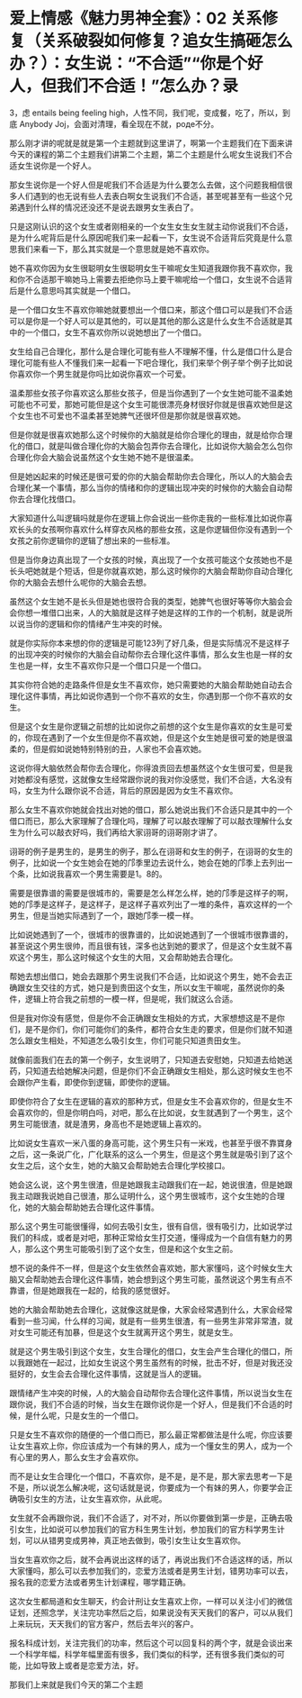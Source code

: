 # 爱上情感《魅力男神全套》：02 关系修复（关系破裂如何修复？追女生搞砸怎么办？）：女生说：“不合适”“你是个好人，但我们不合适！”怎么办？录

3，虑 entails being feeling high，人性不同，我们呢，变成餐，吃了，所以，到底 Anybody Joj，会面对清理，看全现在不就，роде不分。

那么刚才讲的呢就是就是第一个主题就到这里讲了，啊第一个主题我们在下面来讲今天的课程的第二个主题我们讲第二个主题，第二个主题是什么呢女生说我们不合适女生说你是一个好人。

那女生说你是一个好人但是呢我们不合适是为什么要怎么去做，这个问题我相信很多人们遇到的也无说有些人去表白啊女生说我们不合适，甚至呢甚至有一些这个兄弟遇到什么样的情况还没还不是说去跟男女生表白了。

只是这刚认识的这个女生或者刚相亲的一个女生女生女生就主动你说我们不合适，是为什么呢背后是什么原因呢我们来一起看一下，女生说不合适背后究竟是什么意思我们来看一下，那么其实就是一个意思就是她不喜欢你。

她不喜欢你因为女生很聪明女生很聪明女生干嘛呢女生知道我跟你我不喜欢你，我和你不合适那干嘛她马上需要去拒绝你马上要干嘛呢给一个借口，女生说不合适背后是什么意思吗其实就是一个借口。

是一个借口女生不喜欢你嘛她就要想出一个借口来，那这个借口可以是我们不合适可以是你是一个好人可以是其他的，可以是其他的那么这是什么女生不合适就是其中的一个借口，女生不喜欢你所以说她想出了一个借口。

女生给自己合理化，那什么是合理化可能有些人不理解不懂，什么是借口什么是合理化可能有些人不懂我们来一起看一下吧合理化，我们来举个例子举个例子比如说你喜欢你一个男生就是你吗比如说你喜欢一个可爱。

温柔那些女孩子你喜欢这么那些女孩子，但是当你遇到了一个女生她可能不温柔她可能也不可爱，那她可能但是这个女生可能很漂亮身材很好你就是很喜欢她但是这个女生也不可爱也不温柔甚至她脾气还很坏但是那你就是很喜欢她。

但是你就是很喜欢她那么这个时候你的大脑就是给你合理化的理由，就是给你合理化的借口，就是叫做合理化你的大脑会包弄你去合理化，比如说你大脑会怎么包你合理化你会大脑会说虽然这个女生她不她不是很温柔。

但是她凶起来的时候还是很可爱的你的大脑会帮助你去合理化，所以人的大脑会去合理化某一个事情，那么当你的情绪和你的逻辑出现冲突的时候你的大脑会自动帮你去合理化找借口。

大家知道什么叫逻辑吗就是你在逻辑上你会说出一些你走我的一些标准比如说你喜欢长头的女孩啊你喜欢什么样穿衣风格的那些女孩，这是你逻辑但你没有遇到一个女孩之前你逻辑你的逻辑了想出来的一些标准。

但是当你身边真出现了一个女孩的时候，真出现了一个女孩可能这个女孩她也不是长头吧她就是个短话，但是你就喜欢她，那么这时候你的大脑会帮助你自动合理化你的大脑会去想什么呢你的大脑会去想。

虽然这个女生她不是长头但是她也很符合我的类型，她脾气也很好等等你大脑会会会你想一堆借口出来，人的大脑就是这样子她是这样的工作的一个机制，就是说所以说当你的逻辑和你的情绪产生冲突的时候。

就是你实际你本来想的你的逻辑是可能123列了好几条，但是实际情况不是这样子的出现冲突的时候你的大脑会自动帮你去合理化这件事情，那么女生也是一样的女生也是一样，女生不喜欢你只是一个借口只是一个借口。

其实你符合她的走路条件但是女生不喜欢你，她只需要她的大脑会帮助她自动去合理化这件事情，再比如说你遇到一个你不喜欢的女生，你遇到那一个你不喜欢的女生。

但是这个女生是你逻辑之前想的比如说你之前想的这个女生是你喜欢的女生是可爱的，你现在遇到了一个女生但是你不喜欢她，但是这个女生她是很可爱的她是很温柔的，但是假如说她特别特别的丑，人家也不会喜欢她。

这说你得大脑依然会帮你去合理化，你得浪贡回去想虽然这个女生很可爱，但是我对她都没有感觉，这就像女生经常跟你说的我对你没感觉，我们不合适，大名没有吗，女生为什么跟你说不合适，背后的原因是因为女生不喜欢你。

那么女生不喜欢你她就会找出对她的借口，那么她说出我们不合适只是其中的一个借口而已，那么大家理解了合理化吗，理解了可以敲衣理解了可以敲衣理解什么女生为什么可以敲衣好吗，我们再给大家诩哥的诩哥刚才讲了。

诩哥的例子是男生的，是男生的例子，那么在诩哥和女生的例子，在诩哥的女生的例子，比如说一个女生她会在她的邝季里边去说什么，她会在她的邝季上去列出一个条，比如说我喜欢一个男生需要是1。8的。

需要是很靠谱的需要是很城市的，需要是怎么样怎么样，她的邝季是这样子的啊，她的邝季是这样子，是这样子，是这样子喜欢列出了一堆的条件，喜欢这样的一个男生，但是当她实际遇到了一个，跟她邝季一模一样。

比如说她遇到了一个，很城市的很靠谱的，比如说她遇到了一个很城市很靠谱的，甚至说这个男生很帅，而且很有钱，深多也达到她的要求了，但是这个女生就不喜欢这个男生，那么这时候这个女生的大阻，又会帮助她去合理化。

帮她去想出借口，她会去跟那个男生说我们不合适，比如说这个男生，她不会去正确跟女生交往的方式，她只是到贵田这个女生，所以女生干嘛呢，虽然说你的条件，逻辑上符合我之前想的一模一样，但是呢，我们就这么合适。

但是我对你没有感觉，但是你不会正确跟女生相处的方式，大家想想这是不是你们，是不是你们，你们可能你们的条件，都符合女生走的要求，但是你们就不知道怎么跟女生相处，不知道怎么吸引女生，你们可能只知道贵田女生。

就像前面我们在去的第一个例子，女生说明了，只知道去安慰她，只知道去给她送药，只知道去给她解决问题，但是你们不会正确跟女生相处，那么这时候女生也不会跟你产生看，即使你到逻辑，即使你的逻辑。

即使你符合了女生在逻辑的喜欢的那种方式，但是女生不会喜欢你的，但是女生不会喜欢你的，但是你明白吗，对吧，那么在比如说，女生就遇到了一个男生，这个男生可能很渣，就是渣男，身高也不是她逻辑上喜欢的。

比如说女生喜欢一米八蛋的身高可能，这个男生只有一米戏，也甚至乎很不靠寶身之后，这一条说广化，广化联系的这么一个男生，但是这个男生就是吸引到了这个女生之后，这个女生，她的大脑又会帮助她去合理化学校接口。

她会这么说，这个男生很渣，但是她跟我主动跟我们在一起，她说很渣，但是她跟我主动跟我说她自己很渣，那么证明什么，这个男生很城市，这个女生她的合理化，她的大脑会帮助她去合理化这件事情。

那么这个男生可能很懂得，如何去吸引女生，很有自信，很有吸引力，比如说学过我们的科成，或者是对吧，那种正常给女生打交道，懂得成为一个自信有魅力的男人，那么这个男生可能吸引到了这个女生，但是和这个女生之前。

想不说的条件不一样，但是这个女生依然会喜欢她，那大家懂吗，这个时候女生大脑又会帮助她去合理化这件事情，她会想到这个男生可能，虽然说这个男生有点不靠谱，但是她跟我在一起的，给我的感觉很好。

她的大脑会帮助她去合理化，这就像这就是像，大家会经常遇到什么，大家会经常看到一些习闻，什么样的习闻，就是有一些男生很渣，有一些男生非常非常渣，就对女生可能还有加暴，但是这个女生就离开这个男生，就是女生。

就是这个男生吸引到这个女生，女生合理化的借口，女生会产生合理化的借口，所以我跟她在一起过，比如女生说这个男生虽然有的时候，批击不好，但是对我还没挺好的，女生会去合理化这件事情，这就是当人的逻辑。

跟情绪产生冲突的时候，人的大脑会自动帮你去合理化这件事情，所以说当女生在跟你说，我们不合适的时候，当女生在跟你说你是一个好人，但是我们不合适的时候，是什么呢，只是女生的一个借口。

只是女生不喜欢你的随便的一个借口而已，那么最正常都做法是什么呢，你应该要让女生喜欢上你，你应该成为一个有妹的男人，成为一个懂女生的男人，成为一个有心里的男人，那么女生才会喜欢你。

而不是让女生合理化一个借口，不喜欢你，是不是，是不是，那大家去思考一下是不是，所以说怎么解决呢，这句话就是说，你要成为一个有妹的男人，你要学会正确吸引女生的方法，让女生喜欢你，从此呢。

女生就不会再跟你说，我们不合适了，对不对，所以你要做到第一步是，正确去吸引女生，比如说可以参加我们的官方科生男生计划，参加我们的官方科学男生计划，可以从错男变成男神，真正地去做到，吸引女生让女生喜欢你。

当女生喜欢你之后，就不会再说出这样的话了，再说出我们不合适这样的话，所以大家懂吗，那么可以去参加我们的，恋爱方法或者是男生计划，错男功率可以去，报名我的恋爱方法或者男生计划课程，哪学籍正确。

这次女生都局道和女生聊天，约会计刑让女生喜欢上你，一样可以关注小们的微信证划，还照念学，关注完功率然后之后，如果说没有天天我们的客户，可以从我们上来玩玩，天天我们的官方客户，然后去年兴的客户。

报名科成计划，关注完我们的功率，然后这个可以回复科的两个字，就是会谈出来一个科学年幅，科学年幅里面有很多，我们类似的科学，还有很多我们类似的可能，比如导致上或者是恋爱方法，好。

那我们上来就是我们今天的第二个主题
